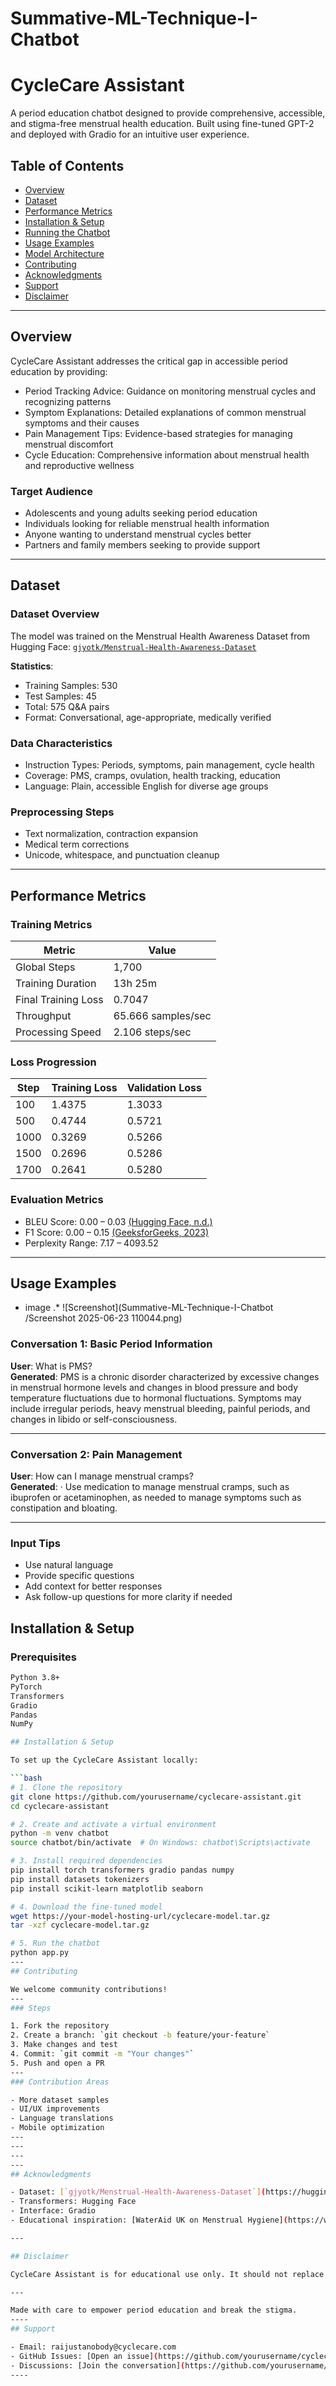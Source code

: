 # Summative-ML-Technique-I-Chatbot

# CycleCare Assistant 

A period education chatbot designed to provide comprehensive, accessible, and stigma-free menstrual health education. Built using fine-tuned GPT-2 and deployed with Gradio for an intuitive user experience.

## Table of Contents

- [Overview](#overview)
- [Dataset](#dataset)
- [Performance Metrics](#performance-metrics)
- [Installation & Setup](#installation--setup)
- [Running the Chatbot](#running-the-chatbot)
- [Usage Examples](#usage-examples)
- [Model Architecture](#model-architecture)
- [Contributing](#contributing)
- [Acknowledgments](#acknowledgments)
- [Support](#support)
- [Disclaimer](#disclaimer)

---

## Overview

CycleCare Assistant addresses the critical gap in accessible period education by providing:

- Period Tracking Advice: Guidance on monitoring menstrual cycles and recognizing patterns  
- Symptom Explanations: Detailed explanations of common menstrual symptoms and their causes  
- Pain Management Tips: Evidence-based strategies for managing menstrual discomfort  
- Cycle Education: Comprehensive information about menstrual health and reproductive wellness  

### Target Audience

- Adolescents and young adults seeking period education  
- Individuals looking for reliable menstrual health information  
- Anyone wanting to understand menstrual cycles better  
- Partners and family members seeking to provide support  

---

## Dataset

### Dataset Overview

The model was trained on the Menstrual Health Awareness Dataset from Hugging Face: [`gjyotk/Menstrual-Health-Awareness-Dataset`](https://huggingface.co/datasets/gjyotk/Menstrual-Health-Awareness-Dataset)

**Statistics**:
- Training Samples: 530
- Test Samples: 45
- Total: 575 Q&A pairs
- Format: Conversational, age-appropriate, medically verified

### Data Characteristics

- Instruction Types: Periods, symptoms, pain management, cycle health  
- Coverage: PMS, cramps, ovulation, health tracking, education  
- Language: Plain, accessible English for diverse age groups  

### Preprocessing Steps

- Text normalization, contraction expansion  
- Medical term corrections  
- Unicode, whitespace, and punctuation cleanup  

---

## Performance Metrics

### Training Metrics

| Metric              | Value          |
|---------------------|----------------|
| Global Steps        | 1,700          |
| Training Duration   | 13h 25m        |
| Final Training Loss | 0.7047         |
| Throughput          | 65.666 samples/sec |
| Processing Speed    | 2.106 steps/sec   |

### Loss Progression

| Step  | Training Loss | Validation Loss |
|-------|---------------|-----------------|
| 100   | 1.4375        | 1.3033          |
| 500   | 0.4744        | 0.5721          |
| 1000  | 0.3269        | 0.5266          |
| 1500  | 0.2696        | 0.5286          |
| 1700  | 0.2641        | 0.5280          |

### Evaluation Metrics

- BLEU Score: 0.00 – 0.03 [(Hugging Face, n.d.)](https://huggingface.co/spaces/evaluate-metric/bleu)  
- F1 Score: 0.00 – 0.15 [(GeeksforGeeks, 2023)](https://www.geeksforgeeks.org/f1-score-in-machine-learning/)  
- Perplexity Range: 7.17 – 4093.52  

---
## Usage Examples

* image .*
 ![Screenshot](Summative-ML-Technique-I-Chatbot
/Screenshot 2025-06-23 110044.png)

### Conversation 1: Basic Period Information  
**User**: What is PMS?  
**Generated**: PMS is a chronic disorder characterized by excessive changes in menstrual hormone levels and changes in blood pressure and body temperature fluctuations due to hormonal fluctuations. Symptoms may include irregular periods, heavy menstrual bleeding, painful periods, and changes in libido or self-consciousness.

---

### Conversation 2: Pain Management  
**User**: How can I manage menstrual cramps?  
**Generated**: · Use medication to manage menstrual cramps, such as ibuprofen or acetaminophen, as needed to manage symptoms such as constipation and bloating.

---

### Input Tips

- Use natural language  
- Provide specific questions  
- Add context for better responses  
- Ask follow-up questions for more clarity if needed

## Installation & Setup

### Prerequisites

```bash
Python 3.8+
PyTorch
Transformers
Gradio
Pandas
NumPy

## Installation & Setup

To set up the CycleCare Assistant locally:

```bash
# 1. Clone the repository
git clone https://github.com/yourusername/cyclecare-assistant.git
cd cyclecare-assistant

# 2. Create and activate a virtual environment
python -m venv chatbot
source chatbot/bin/activate  # On Windows: chatbot\Scripts\activate

# 3. Install required dependencies
pip install torch transformers gradio pandas numpy
pip install datasets tokenizers
pip install scikit-learn matplotlib seaborn

# 4. Download the fine-tuned model 
wget https://your-model-hosting-url/cyclecare-model.tar.gz
tar -xzf cyclecare-model.tar.gz

# 5. Run the chatbot
python app.py
---
## Contributing

We welcome community contributions!
---
### Steps

1. Fork the repository  
2. Create a branch: `git checkout -b feature/your-feature`  
3. Make changes and test  
4. Commit: `git commit -m "Your changes"`  
5. Push and open a PR  
---
### Contribution Areas

- More dataset samples  
- UI/UX improvements  
- Language translations  
- Mobile optimization  
---
---
---
---
## Acknowledgments

- Dataset: [`gjyotk/Menstrual-Health-Awareness-Dataset`](https://huggingface.co/datasets/gjyotk/Menstrual-Health-Awareness-Dataset)  
- Transformers: Hugging Face  
- Interface: Gradio  
- Educational inspiration: [WaterAid UK on Menstrual Hygiene](https://www.wateraid.org/uk/get-involved/teaching-resources/menstrual-hygiene/why-talk-menstrual-hygiene-in-the-classroom)

---

## Disclaimer

CycleCare Assistant is for educational use only. It should not replace professional medical consultation. Always consult a healthcare provider for medical concerns.

---

Made with care to empower period education and break the stigma.
----
## Support

- Email: raijustanobody@cyclecare.com  
- GitHub Issues: [Open an issue](https://github.com/yourusername/cyclecare-assistant/issues)  
- Discussions: [Join the conversation](https://github.com/yourusername/cyclecare-assistant/discussions)
----
